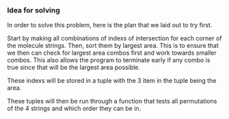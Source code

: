 ### Idea for solving

In order to solve this problem, here is the plan that we laid out to try first.

Start by making all combinations of indexs of intersection for each corner of the molecule strings. Then, sort them by largest area. This is to ensure that we then can check for largest area combos first and work towards smaller combos. This also allows the program to terminate early if any combo is true since that will be the largest area possible.

These indexs will be stored in a tuple with the 3 item in the tuple being the area.

These tuples will then be run through a function that tests all permutations of the 4 strings and which order they can be in.

